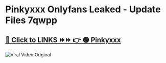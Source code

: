 
 # Pinkyxxx Onlyfans Leaked - Update Files 7qwpp

## <h2><a href="https://clipsfans.com/Pinkyxxx&ref=git">🔗 Click to LINKS ⏩⏩ 👉 🟢 Pinkyxxx </a></h2>

<a href="https://clipsfans.com/Pinkyxxx&ref=git" rel="nofollow" data-target="animated-image.originalLink"><img src="https://i.ibb.co.com/xMMVF88/686577567.gif" alt="Viral Video Original" style="max-width: 100%; display: inline-block;" data-target="animated-image.originalImage"></a>

